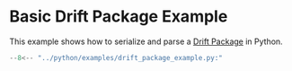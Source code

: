 # Basic Drift Package Example

This example shows how to serialize and parse a [Drift Package](../api/common.md) in Python.

```py title="python/examples/drift_package_example.py"
--8<-- "../python/examples/drift_package_example.py:"
```
